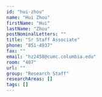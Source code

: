 ```yaml
---
id: "hui-zhou"
name: "Hui Zhou"
firstName: "Hui"
lastName: "Zhou"
postNominalLetters: ""
title: "Sr Staff Associate"
phone: "851-4937"
fax: ""
email: "hz2458@cumc.columbia.edu"
room: "407"
url: ""
group: "Research Staff"
researchAreas: []
tags: []
---
```


